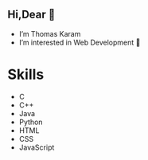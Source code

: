 ## Hi,Dear 👋
- I’m Thomas Karam
- I’m interested in Web Development 👀
# Skills
 <ul>
  <li>C</li>
  <li>C++</li>
  <li>Java</li>
  <li>Python</li>
  <li>HTML</li>
  <li>CSS</li>
  <li>JavaScript</li>
 </ul>

